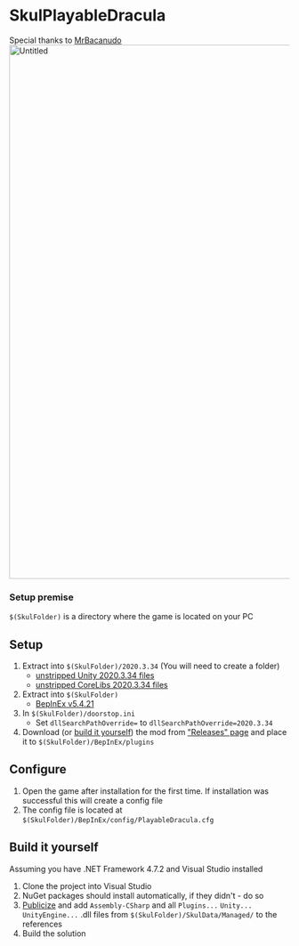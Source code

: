 # SkulPlayableDracula
Special thanks to [MrBacanudo](https://github.com/MrBacanudo)
<img width="960" alt="Untitled" src="https://user-images.githubusercontent.com/45824078/223484260-48b8aeb3-ab25-465d-972c-b1e6d93ad875.png">

### Setup premise
`$(SkulFolder)` is a directory where the game is located on your PC

## Setup
1. Extract into `$(SkulFolder)/2020.3.34` (You will need to create a folder)
    - [unstripped Unity 2020.3.34 files](https://unity.bepinex.dev/libraries/2020.3.34.zip)
    - [unstripped CoreLibs 2020.3.34 files](https://unity.bepinex.dev/corlibs/2020.3.34.zip)
2. Extract into `$(SkulFolder)`
    - [BepInEx v5.4.21](https://github.com/BepInEx/BepInEx/releases/tag/v5.4.21)
3. In `$(SkulFolder)/doorstop.ini`
    - Set `dllSearchPathOverride=` to `dllSearchPathOverride=2020.3.34`
4. Download (or [build it yourself](#build-it-yourself)) the mod from ["Releases" page](https://github.com/limtis0/SkulPlayableDracula/releases) and place it to `$(SkulFolder)/BepInEx/plugins`

## Configure
1. Open the game after installation for the first time. If installation was successful this will create a config file
2. The config file is located at `$(SkulFolder)/BepInEx/config/PlayableDracula.cfg`

## Build it yourself
Assuming you have .NET Framework 4.7.2 and Visual Studio installed
1. Clone the project into Visual Studio
2. NuGet packages should install automatically, if they didn't - do so
4. [Publicize](https://github.com/bbepis/NStrip) and add `Assembly-CSharp` and all `Plugins...` `Unity...` `UnityEngine...` .dll files from `$(SkulFolder)/SkulData/Managed/` to the references
5. Build the solution
